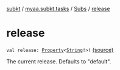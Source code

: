 [subkt](../../index.md) / [myaa.subkt.tasks](../index.md) / [Subs](index.md) / [release](./release.md)

# release

`val release: `[`Property`](https://docs.gradle.org/current/javadoc/org/gradle/api/provider/Property.html)`<`[`String`](https://kotlinlang.org/api/latest/jvm/stdlib/kotlin/-string/index.html)`!>!` [(source)](https://github.com/Myaamori/SubKt/blob/0.1.12/src/main/kotlin/myaa/subkt/tasks/plugin.kt#L387)

The current release. Defaults to "default".


